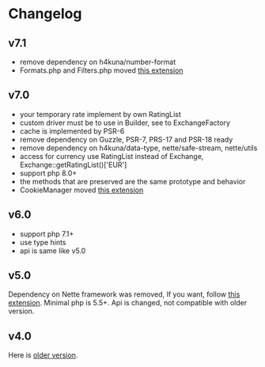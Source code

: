 # Changelog

## v7.1

- remove dependency on h4kuna/number-format
- Formats.php and Filters.php moved [this extension](//github.com/h4kuna/exchange-nette)

## v7.0

- your temporary rate implement by own RatingList
- custom driver must be to use in Builder, see to ExchangeFactory
- cache is implemented by PSR-6
- remove dependency on Guzzle, PSR-7, PRS-17 and PSR-18 ready
- remove dependency on h4kuna/data-type, nette/safe-stream, nette/utils
- access for currency use RatingList instead of Exchange, Exchange::getRatingList()['EUR']
- support php 8.0+
- the methods that are preserved are the same prototype and behavior
- CookieManager moved [this extension](//github.com/h4kuna/exchange-nette)


## v6.0

- support php 7.1+
- use type hints
- api is same like v5.0


## v5.0

Dependency on Nette framework was removed, If you want, follow [this extension](//github.com/h4kuna/exchange-nette). Minimal php is 5.5+. Api is changed, not compatible with older version.


## v4.0

Here is [older version](//github.com/h4kuna/exchange/tree/v4.2.2).
